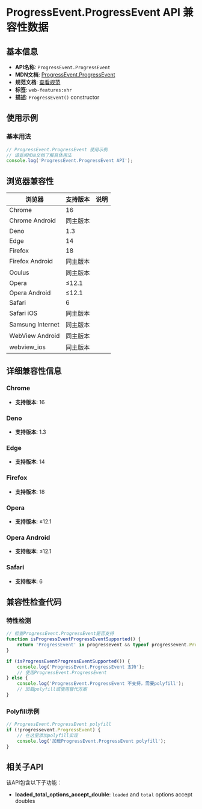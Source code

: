 # ProgressEvent.ProgressEvent API 兼容性数据

## 基本信息

- **API名称**: `ProgressEvent.ProgressEvent`
- **MDN文档**: [ProgressEvent.ProgressEvent](https://developer.mozilla.org/docs/Web/API/ProgressEvent/ProgressEvent)
- **规范文档**: [查看规范](https://xhr.spec.whatwg.org/#dom-progressevent-progressevent)
- **标签**: `web-features:xhr`
- **描述**: `ProgressEvent()` constructor

## 使用示例

### 基本用法

```javascript
// ProgressEvent.ProgressEvent 使用示例
// 请查阅MDN文档了解具体用法
console.log('ProgressEvent.ProgressEvent API');
```

## 浏览器兼容性

| 浏览器 | 支持版本 | 说明 |
|--------|----------|------|
| Chrome | 16 |  |
| Chrome Android | 同主版本 |  |
| Deno | 1.3 |  |
| Edge | 14 |  |
| Firefox | 18 |  |
| Firefox Android | 同主版本 |  |
| Oculus | 同主版本 |  |
| Opera | ≤12.1 |  |
| Opera Android | ≤12.1 |  |
| Safari | 6 |  |
| Safari iOS | 同主版本 |  |
| Samsung Internet | 同主版本 |  |
| WebView Android | 同主版本 |  |
| webview_ios | 同主版本 |  |

## 详细兼容性信息

### Chrome

- **支持版本**: 16

### Deno

- **支持版本**: 1.3

### Edge

- **支持版本**: 14

### Firefox

- **支持版本**: 18

### Opera

- **支持版本**: ≤12.1

### Opera Android

- **支持版本**: ≤12.1

### Safari

- **支持版本**: 6

## 兼容性检查代码

### 特性检测

```javascript
// 检查ProgressEvent.ProgressEvent是否支持
function isProgressEventProgressEventSupported() {
    return 'ProgressEvent' in progressevent && typeof progressevent.ProgressEvent === 'function';
}

if (isProgressEventProgressEventSupported()) {
    console.log('ProgressEvent.ProgressEvent 支持');
    // 使用ProgressEvent.ProgressEvent
} else {
    console.log('ProgressEvent.ProgressEvent 不支持，需要polyfill');
    // 加载polyfill或使用替代方案
}
```

### Polyfill示例

```javascript
// ProgressEvent.ProgressEvent polyfill
if (!progressevent.ProgressEvent) {
    // 在这里添加polyfill实现
    console.log('加载ProgressEvent.ProgressEvent polyfill');
}
```

## 相关子API

该API包含以下子功能：

- **loaded_total_options_accept_double**: `loaded` and `total` options accept doubles

